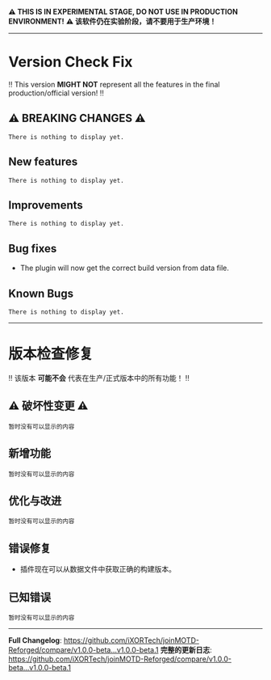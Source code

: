 <!--
Template for changes, <mandatory> [optional]
- <New feature/Improvements/Bug fix> - [(Pull Request Number) \[@GitHubUsername\]]
-->

**:warning: THIS IS IN EXPERIMENTAL STAGE, DO NOT USE IN PRODUCTION ENVIRONMENT!**
**:warning: 该软件仍在实验阶段，请不要用于生产环境！**

------

# Version Check Fix

:bangbang: This version **MIGHT NOT** represent all the features in the final production/official version! :bangbang:

## :warning: BREAKING CHANGES :warning:

`There is nothing to display yet.`

## New features

`There is nothing to display yet.`

## Improvements

`There is nothing to display yet.`

## Bug fixes

- The plugin will now get the correct build version from data file.

## Known Bugs

`There is nothing to display yet.`

------

# 版本检查修复

:bangbang: 该版本 **可能不会** 代表在生产/正式版本中的所有功能！ :bangbang:

## :warning: 破坏性变更 :warning:

`暂时没有可以显示的内容`

## 新增功能

`暂时没有可以显示的内容`

## 优化与改进

`暂时没有可以显示的内容`

## 错误修复

- 插件现在可以从数据文件中获取正确的构建版本。

## 已知错误

`暂时没有可以显示的内容`

------

**Full Changelog**: https://github.com/iXORTech/joinMOTD-Reforged/compare/v1.0.0-beta...v1.0.0-beta.1
**完整的更新日志**: https://github.com/iXORTech/joinMOTD-Reforged/compare/v1.0.0-beta...v1.0.0-beta.1
